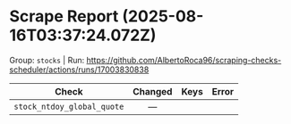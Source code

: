 # Scrape Report (2025-08-16T03:37:24.072Z)

Group: `stocks`  |  Run: https://github.com/AlbertoRoca96/scraping-checks-scheduler/actions/runs/17003830838

| Check | Changed | Keys | Error |
|---|:---:|:--|:--|
| `stock_ntdoy_global_quote` | — |  |  |
